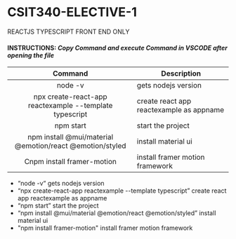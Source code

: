 # CSIT340-ELECTIVE-1
 REACTJS TYPESCRIPT FRONT END ONLY

#### INSTRUCTIONS: *Copy Command and execute Command in VSCODE after opening the file*

| Command  | Description |
| :---: | ------------- |
| node -v  | gets nodejs version  |
| npx create-react-app reactexample --template typescript  | create react app reactexample as appname |
| npm start  | start the project  |
| npm install @mui/material @emotion/react @emotion/styled  | install material ui  |
| Cnpm install framer-motion  | install framer motion framework  |

+ “node -v“ gets nodejs version <br />
+ “npx create-react-app reactexample --template typescript” create react app reactexample as appname <br />
+ “npm start” start the project <br />
+ “npm install @mui/material @emotion/react @emotion/styled” install material ui <br />
+ "npm install framer-motion" install framer motion framework

